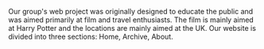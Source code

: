 Our group's web project was originally designed to educate the public and was aimed primarily at film and travel enthusiasts. The film is mainly aimed at Harry Potter and the locations are mainly aimed at the UK.
Our website is divided into three sections: Home, Archive, About.
